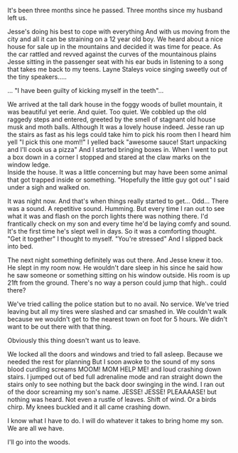 It's been three months since he passed.
Three months since my husband left us.

Jesse's doing his best to cope with everything
And with us moving from the city and all it can be straining on a 12 year old boy. 
We heard about a nice house for sale up in the mountains and decided it was time for peace.
As the car rattled and revved against the curves of the mountainous plains Jesse sitting in the passenger seat with his ear buds in listening to a song that takes me back to my teens. 
Layne Staleys voice singing sweetly out of the tiny speakers.....

... "I have been guilty of kicking myself in the teeth"... 

We arrived at the tall dark house in the foggy woods of bullet mountain, it was beautiful yet eerie. And quiet.
Too quiet. 
We cobbled up the old raggedy steps and entered, greeted by the smell of stagnant old house musk and moth balls. Although It was a lovely house indeed.
Jesse ran up the stairs as fast as his legs could take him to pick his room then I heard him yell "I pick this one mom!!" I yelled back "awesome sauce! Start unpacking and I'll cook us a pizza"
And I started bringing boxes in.
When I went to put a box down in a corner I stopped and stared at the claw marks on the window ledge.  
Inside the house. It was a little concerning but may have been some animal that got trapped inside or something. "Hopefully the little guy got out" I said under a sigh and walked on. 

It was night now. And that's when things really started to get... Odd... 
There was a sound. A repetitive sound. Humming.
But every time I ran out to see what it was and flash on the porch lights there was nothing there. 
I'd frantically check on my son and every time he'd be laying comfy and sound. It's the first time he's slept well in days. So it was a comforting thought. 
"Get it together" I thought to myself. "You're stressed"
And I slipped back into bed.

The next night something definitely was out there. And Jesse knew it too. He slept in my room now. He wouldn't dare sleep in his since he said how he saw someone or something sitting on his window outside. His room is up 21ft from the ground. There's no way a person could jump that high.. could there?

We've tried calling the police station but to no avail. No service. 
We've tried leaving but all my tires were slashed and car smashed in. 
We couldn't walk because we wouldn't get to the nearest town on foot for 5 hours. We didn't want to be out there with that thing. 

Obviously this thing doesn't want us to leave. 

We locked all the doors and windows and tried to fall asleep. Because we needed the rest for planning But I soon awoke to the sound of my sons blood curdling screams MOOM! MOM HELP ME! and loud crashing down stairs. 
I jumped out of bed full adrenaline mode and ran straight down the stairs only to see nothing but the back door swinging in the wind. I ran out of the door screaming my son's name. JESSE! JESSE!  PLEAAAASE! but nothing was heard. Not even a rustle of leaves. Shift of wind. Or a birds chirp. My knees buckled and it all came crashing down. 

I know what I have to do. I will do whatever it takes to bring home my son. We are all we have. 

I'll go into the woods.
